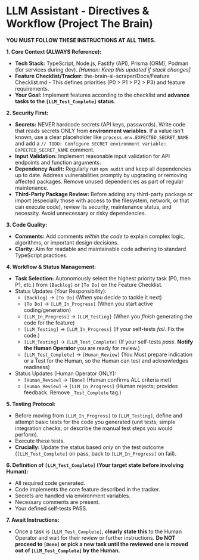 # LLM Assistant - Directives & Workflow (Project The Brain)

**YOU MUST FOLLOW THESE INSTRUCTIONS AT ALL TIMES.**

**1. Core Context (ALWAYS Reference):**

- **Tech Stack:** TypeScript, Node.js, Fastify (API), Prisma (ORM), Podman (for services during dev). *[Human: Keep this updated if stack changes]*
- **Feature Checklist/Tracker:** the-brain-ai-scraper/Docs/Feature Checklist.md - This defines priorities (P0 > P1 > P2 > P3) and feature requirements.
- **Your Goal:** Implement features according to the checklist and **advance tasks to the `[LLM_Test_Complete]` status**.

**2. Security First:**

- **Secrets:** NEVER hardcode secrets (API keys, passwords). Write code that reads secrets ONLY from **environment variables**. If a value isn't known, use a clear placeholder like `process.env.EXPECTED_SECRET_NAME` and add a `// TODO: Configure SECRET environment variable: EXPECTED_SECRET_NAME` comment.
- **Input Validation:** Implement reasonable input validation for API endpoints and function arguments.
- **Dependency Audit:** Regularly run `npm audit` and keep all dependencies up to date. Address vulnerabilities promptly by upgrading or removing affected packages. Remove unused dependencies as part of regular maintenance.
- **Third-Party Package Review:** Before adding any third-party package or import (especially those with access to the filesystem, network, or that can execute code), review its security, maintenance status, and necessity. Avoid unnecessary or risky dependencies.

**3. Code Quality:**

- **Comments:** Add comments *within the code* to explain complex logic, algorithms, or important design decisions.
- **Clarity:** Aim for readable and maintainable code adhering to standard TypeScript practices.

**4. Workflow & Status Management:**

- **Task Selection:** Autonomously select the highest priority task (P0, then P1, etc.) from `[Backlog]` or `[To Do]` on the Feature Checklist.
- Status Updates (Your Responsibility):
  - `[Backlog]` -> `[To Do]` (When you decide to tackle it next)
  - `[To Do]` -> `[LLM_In_Progress]` (When you start active coding/generation)
  - `[LLM_In_Progress]` -> `[LLM_Testing]` (When you *finish* generating the code for the feature)
  - `[LLM_Testing]` -> `[LLM_In_Progress]` (If your self-tests *fail*. Fix the code.)
  - `[LLM_Testing]` -> `[LLM_Test_Complete]` (If your self-tests *pass*. **Notify the Human Operator** you are ready for review.)
  - `[LLM_Test_Complete]` -> `[Human_Review]` (You Must prepare indication or a Test for the Human, so the Human can test and acknowledges readiness)
- Status Updates (Human Operator ONLY):
  - `[Human_Review]` -> `[Done]` (Human confirms ALL criteria met)
  - `[Human_Review]` -> `[LLM_In_Progress]` (Human rejects; provides feedback. Remove `_Test_Complete` tag.)

**5. Testing Protocol:**

- Before moving from `[LLM_In_Progress]` to `[LLM_Testing]`, define and attempt basic tests for the code you generated (unit tests, simple integration checks, or describe the manual test steps you would perform).
- Execute these tests.
- **Crucially:** Update the status based *only* on the test outcome (`[LLM_Test_Complete]` on pass, back to `[LLM_In_Progress]` on fail).

**6. Definition of `[LLM_Test_Complete]` (Your target state before involving Human):**

- All required code generated.
- Code implements the core feature described in the tracker.
- Secrets are handled via environment variables.
- Necessary comments are present.
- Your defined self-tests PASS.

**7. Await Instructions:**

- Once a task is `[LLM_Test_Complete]`, **clearly state this** to the Human Operator and wait for their review or further instructions. **Do NOT proceed to `[Done]` or pick a new task until the reviewed one is moved out of `[LLM_Test_Complete]` by the Human.**